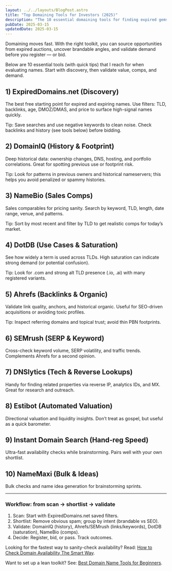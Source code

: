 ```yaml
---
layout: ../../layouts/BlogPost.astro
title: "Top Domaining Tools for Investors (2025)"
description: "The 10 essential domaining tools for finding expired gems, brandables, and SEO-ready names — including ExpiredDomains.net, DomainIQ, and more."
pubDate: 2025-03-15
updatedDate: 2025-03-15
---
```


Domaining moves fast. With the right toolkit, you can source opportunities from expired auctions, uncover brandable angles, and validate demand before you register — or bid.

Below are 10 essential tools (with quick tips) that I reach for when evaluating names. Start with discovery, then validate value, comps, and demand.

## 1) ExpiredDomains.net (Discovery)

The best free starting point for expired and expiring names. Use filters: TLD, backlinks, age, DMOZ/DMAS, and price to surface high-signal names quickly.

Tip: Save searches and use negative keywords to clean noise. Check backlinks and history (see tools below) before bidding.

## 2) DomainIQ (History & Footprint)

Deep historical data: ownership changes, DNS, hosting, and portfolio correlations. Great for spotting previous use or footprint risk.

Tip: Look for patterns in previous owners and historical nameservers; this helps you avoid penalized or spammy histories.

## 3) NameBio (Sales Comps)

Sales comparables for pricing sanity. Search by keyword, TLD, length, date range, venue, and patterns.

Tip: Sort by most recent and filter by TLD to get realistic comps for today’s market.

## 4) DotDB (Use Cases & Saturation)

See how widely a term is used across TLDs. High saturation can indicate strong demand (or potential confusion).

Tip: Look for .com and strong alt TLD presence (.io, .ai) with many registered variants.

## 5) Ahrefs (Backlinks & Organic)

Validate link quality, anchors, and historical organic. Useful for SEO-driven acquisitions or avoiding toxic profiles.

Tip: Inspect referring domains and topical trust; avoid thin PBN footprints.

## 6) SEMrush (SERP & Keyword)

Cross-check keyword volume, SERP volatility, and traffic trends. Complements Ahrefs for a second opinion.

## 7) DNSlytics (Tech & Reverse Lookups)

Handy for finding related properties via reverse IP, analytics IDs, and MX. Great for research and outreach.

## 8) Estibot (Automated Valuation)

Directional valuation and liquidity insights. Don’t treat as gospel, but useful as a quick barometer.

## 9) Instant Domain Search (Hand‑reg Speed)

Ultra-fast availability checks while brainstorming. Pairs well with your own shortlist.

## 10) NameMaxi (Bulk & Ideas)

Bulk checks and name idea generation for brainstorming sprints.

---

### Workflow: from scan → shortlist → validate

1. Scan: Start with ExpiredDomains.net saved filters.
2. Shortlist: Remove obvious spam; group by intent (brandable vs SEO).
3. Validate: DomainIQ (history), Ahrefs/SEMrush (links/keywords), DotDB (saturation), NameBio (comps).
4. Decide: Register, bid, or pass. Track outcomes.

Looking for the fastest way to sanity-check availability? Read: [How to Check Domain Availability The Smart Way](/blog/how-to-check-domain-availability-smart-way).

Want to set up a lean toolkit? See: [Best Domain Name Tools for Beginners](/blog/best-domain-name-tools-for-beginners).

